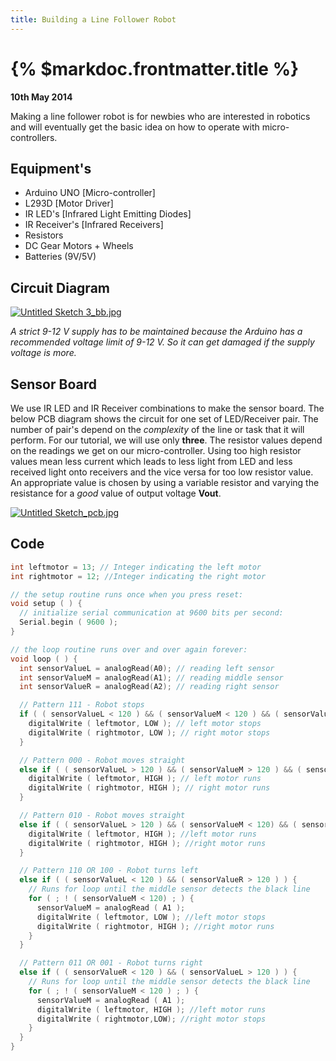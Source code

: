 ```yaml
---
title: Building a Line Follower Robot
---
```


# {% $markdoc.frontmatter.title %}

**10th May 2014**

Making a line follower robot is for newbies who are interested in robotics and will eventually get the basic idea on how to operate with micro-controllers.

## Equipment's
- Arduino UNO [Micro-controller]
- L293D [Motor Driver]
- IR LED's [Infrared Light Emitting Diodes]
- IR Receiver's [Infrared Receivers]
- Resistors
- DC Gear Motors + Wheels
- Batteries (9V/5V)

## Circuit Diagram

[![Untitled Sketch 3_bb.jpg](https://svbtleusercontent.com/2edvkhjyqvamag_small.jpg)](https://svbtleusercontent.com/2edvkhjyqvamag.jpg)

*A strict 9-12 V supply has to be maintained because the Arduino has a recommended voltage limit of 9-12 V. So it can get damaged if the supply voltage is more.*

## Sensor Board

We use IR LED and IR Receiver combinations to make the sensor board. The below PCB diagram shows the circuit for one set of LED/Receiver pair. The number of pair's depend on the *complexity* of the line or task that it will perform. For our tutorial, we will use only **three**. The resistor values depend on the readings we get on our micro-controller. Using too high resistor values mean less current which leads to less light from LED and less received light onto receivers and the vice versa for too low resistor value. An appropriate value is chosen by using a variable resistor and varying the resistance for a *good* value of output voltage **Vout**.

[![Untitled Sketch_pcb.jpg](https://svbtleusercontent.com/hamjrelpz1nmq_small.jpg)](https://svbtleusercontent.com/hamjrelpz1nmq.jpg)

## Code

```c
int leftmotor = 13; // Integer indicating the left motor
int rightmotor = 12; //Integer indicating the right motor

// the setup routine runs once when you press reset:
void setup ( ) {
  // initialize serial communication at 9600 bits per second:
  Serial.begin ( 9600 );
}

// the loop routine runs over and over again forever:
void loop ( ) {
  int sensorValueL = analogRead(A0); // reading left sensor
  int sensorValueM = analogRead(A1); // reading middle sensor
  int sensorValueR = analogRead(A2); // reading right sensor

  // Pattern 111 - Robot stops
  if ( ( sensorValueL < 120 ) && ( sensorValueM < 120 ) && ( sensorValueR < 120 ) ) {
    digitalWrite ( leftmotor, LOW ); // left motor stops
    digitalWrite ( rightmotor, LOW ); // right motor stops
  }

  // Pattern 000 - Robot moves straight
  else if ( ( sensorValueL > 120 ) && ( sensorValueM > 120 ) && ( sensorValueR > 120 ) ) {
    digitalWrite ( leftmotor, HIGH ); // left motor runs
    digitalWrite ( rightmotor, HIGH ); // right motor runs
  }

  // Pattern 010 - Robot moves straight
  else if ( ( sensorValueL > 120 ) && ( sensorValueM < 120) && ( sensorValueR > 120) ) {
    digitalWrite ( leftmotor, HIGH ); //left motor runs
    digitalWrite ( rightmotor, HIGH ); //right motor runs
  }

  // Pattern 110 OR 100 - Robot turns left
  else if ( ( sensorValueL < 120 ) && ( sensorValueR > 120 ) ) {
    // Runs for loop until the middle sensor detects the black line
    for ( ; ! ( sensorValueM < 120) ; ) {
      sensorValueM = analogRead ( A1 );
      digitalWrite ( leftmotor, LOW ); //left motor stops
      digitalWrite ( rightmotor, HIGH ); //right motor runs
    }
  }

  // Pattern 011 OR 001 - Robot turns right
  else if ( ( sensorValueR < 120 ) && ( sensorValueL > 120 ) ) {
    // Runs for loop until the middle sensor detects the black line
    for ( ; ! ( sensorValueM < 120 ) ; ) {
      sensorValueM = analogRead ( A1 );
      digitalWrite ( leftmotor, HIGH ); //left motor runs
      digitalWrite ( rightmotor,LOW); //right motor stops
    }
  }
}
```